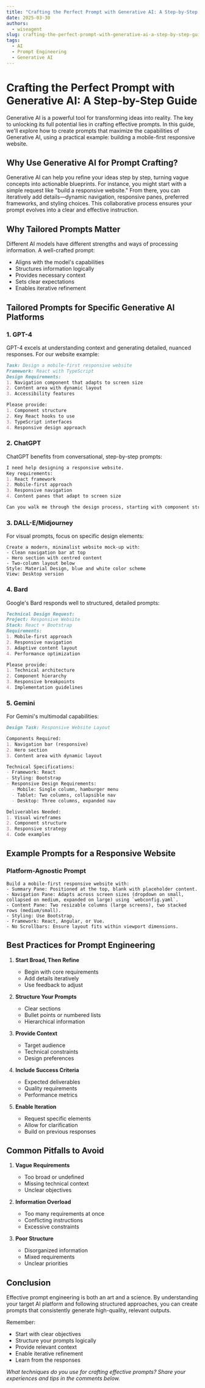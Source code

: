 ```yaml
---
title: "Crafting the Perfect Prompt with Generative AI: A Step-by-Step Guide"
date: 2025-03-30
authors:
  - wiseagent
slug: crafting-the-perfect-prompt-with-generative-ai-a-step-by-step-guide
tags:
  - AI
  - Prompt Engineering
  - Generative AI
---
```


# Crafting the Perfect Prompt with Generative AI: A Step-by-Step Guide

Generative AI is a powerful tool for transforming ideas into reality. The key to unlocking its full potential lies in crafting effective prompts. In this guide, we'll explore how to create prompts that maximize the capabilities of Generative AI, using a practical example: building a mobile-first responsive website.

<!--truncate-->

## Why Use Generative AI for Prompt Crafting?

Generative AI can help you refine your ideas step by step, turning vague concepts into actionable blueprints. For instance, you might start with a simple request like "build a responsive website." From there, you can iteratively add details—dynamic navigation, responsive panes, preferred frameworks, and styling choices. This collaborative process ensures your prompt evolves into a clear and effective instruction.

## Why Tailored Prompts Matter

Different AI models have different strengths and ways of processing information. A well-crafted prompt:
- Aligns with the model's capabilities
- Structures information logically
- Provides necessary context
- Sets clear expectations
- Enables iterative refinement

## Tailored Prompts for Specific Generative AI Platforms

### 1. **GPT-4**
GPT-4 excels at understanding context and generating detailed, nuanced responses. For our website example:
```markdown
Task: Design a mobile-first responsive website
Framework: React with TypeScript
Design Requirements:
1. Navigation component that adapts to screen size
2. Content area with dynamic layout
3. Accessibility features

Please provide:
1. Component structure
2. Key React hooks to use
3. TypeScript interfaces
4. Responsive design approach
```

### 2. **ChatGPT**
ChatGPT benefits from conversational, step-by-step prompts:
```markdown
I need help designing a responsive website.
Key requirements:
1. React framework
2. Mobile-first approach
3. Responsive navigation
4. Content panes that adapt to screen size

Can you walk me through the design process, starting with component structure?
```

### 3. **DALL-E/Midjourney**
For visual prompts, focus on specific design elements:
```
Create a modern, minimalist website mock-up with:
- Clean navigation bar at top
- Hero section with centred content
- Two-column layout below
Style: Material Design, blue and white color scheme
View: Desktop version
```

### 4. **Bard**
Google's Bard responds well to structured, detailed prompts:
```markdown
Technical Design Request:
Project: Responsive Website
Stack: React + Bootstrap
Requirements:
1. Mobile-first approach
2. Responsive navigation
3. Adaptive content layout
4. Performance optimization

Please provide:
1. Technical architecture
2. Component hierarchy
3. Responsive breakpoints
4. Implementation guidelines
```

### 5. **Gemini**
For Gemini's multimodal capabilities:
```markdown
Design Task: Responsive Website Layout

Components Required:
1. Navigation bar (responsive)
2. Hero section
3. Content area with dynamic layout

Technical Specifications:
- Framework: React
- Styling: Bootstrap
- Responsive Design Requirements:
  - Mobile: Single column, hamburger menu
  - Tablet: Two columns, collapsible nav
  - Desktop: Three columns, expanded nav

Deliverables Needed:
1. Visual wireframes
2. Component structure
3. Responsive strategy
4. Code examples
```

## Example Prompts for a Responsive Website

### Platform-Agnostic Prompt
```text
Build a mobile-first responsive website with:
- Summary Pane: Positioned at the top, blank with placeholder content.
- Navigation Pane: Adapts across screen sizes (dropdown on small, collapsed on medium, expanded on large) using `webconfig.yaml`.
- Content Pane: Two resizable columns (large screens), two stacked rows (medium/small).
- Styling: Use Bootstrap.
- Framework: React, Angular, or Vue.
- No Scrollbars: Ensure layout fits within viewport dimensions.
```

## Best Practices for Prompt Engineering

1. **Start Broad, Then Refine**
   - Begin with core requirements
   - Add details iteratively
   - Use feedback to adjust

2. **Structure Your Prompts**
   - Clear sections
   - Bullet points or numbered lists
   - Hierarchical information

3. **Provide Context**
   - Target audience
   - Technical constraints
   - Design preferences

4. **Include Success Criteria**
   - Expected deliverables
   - Quality requirements
   - Performance metrics

5. **Enable Iteration**
   - Request specific elements
   - Allow for clarification
   - Build on previous responses

## Common Pitfalls to Avoid

1. **Vague Requirements**
   - Too broad or undefined
   - Missing technical context
   - Unclear objectives

2. **Information Overload**
   - Too many requirements at once
   - Conflicting instructions
   - Excessive constraints

3. **Poor Structure**
   - Disorganized information
   - Mixed requirements
   - Unclear priorities

## Conclusion

Effective prompt engineering is both an art and a science. By understanding your target AI platform and following structured approaches, you can create prompts that consistently generate high-quality, relevant outputs.

Remember:
- Start with clear objectives
- Structure your prompts logically
- Provide relevant context
- Enable iterative refinement
- Learn from the responses

*What techniques do you use for crafting effective prompts? Share your experiences and tips in the comments below.*